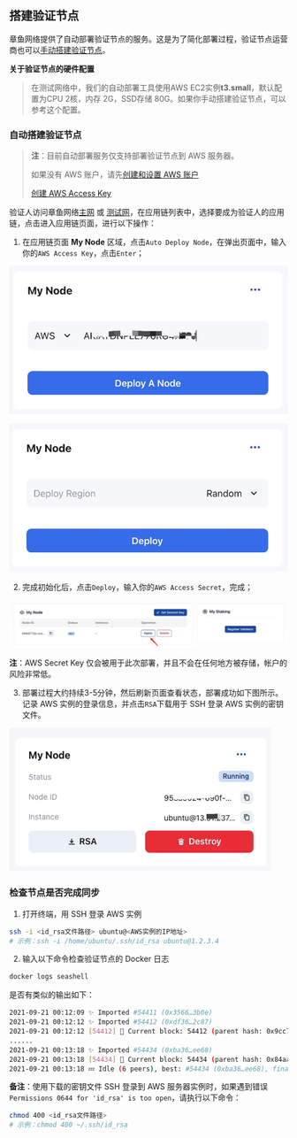 ## 搭建验证节点

章鱼网络提供了自动部署验证节点的服务。这是为了简化部署过程，验证节点运营商也可以[手动搭建验证节点](./validator-deploy-manually.md)。

**关于验证节点的硬件配置**

> 在测试网络中，我们的自动部署工具使用AWS EC2实例**t3.small**，默认配置为CPU 2核，内存 2G，SSD存储 80G。如果你手动搭建验证节点，可以参考这个配置。

### 自动搭建验证节点

> **注**：目前自动部署服务仅支持部署验证节点到 AWS 服务器。
> 
> 如果没有 AWS 账户，请先[创建和设置 AWS 账户](https://aws.amazon.com/cn/getting-started/guides/setup-environment/?nc1=h_ls)
>
> [创建 AWS Access Key](https://docs.aws.amazon.com/zh_cn/IAM/latest/UserGuide/id_credentials_access-keys.html)


验证人访问章鱼网络[主网](https://mainnet.oct.network) 或 [测试网](https://testnet.oct.network)，在应用链列表中，选择要成为验证人的应用链，点击进入应用链页面，进行以下操作：

1. 在应用链页面 **My Node** 区域，点击`Auto Deploy Node`，在弹出页面中，输入你的`AWS Access Key`，点击`Enter`；

![deploy login](../../images/maintain/validator_deploy_login.jpg)

![deploy node](../../images/maintain/validator_deploy_node.jpg)

2. 完成初始化后，点击`Deploy`，输入你的`AWS Access Secret`，完成；

![deploy apply](../../images/maintain/validator_deploy_apply.jpg)

**注**：AWS Secret Key 仅会被用于此次部署，并且不会在任何地方被存储，帐户的风险非常低。

3. 部署过程大约持续3-5分钟，然后刷新页面查看状态，部署成功如下图所示。记录 AWS 实例的登录信息，并点击`RSA`下载用于 SSH 登录 AWS 实例的密钥文件。

![deploy success](../../images/maintain/validator_deploy_success.jpg)

### 检查节点是否完成同步

1. 打开终端，用 SSH 登录 AWS 实例

```bash
ssh -i <id_rsa文件路径> ubuntu@<AWS实例的IP地址>
# 示例：ssh -i /home/ubuntu/.ssh/id_rsa ubuntu@1.2.3.4
```

2. 输入以下命令检查验证节点的 Docker 日志

```bash
docker logs seashell
```

是否有类似的输出如下：

```bash
2021-09-21 00:12:09 ✨ Imported #54411 (0x3566…3b0e)
2021-09-21 00:12:12 ✨ Imported #54412 (0xdf36…2c87)
2021-09-21 00:12:12 [54412] 🐙 Current block: 54412 (parent hash: 0x9cc7f31a20793f50cf885835de0e3977a1e080431ebc002469aa176046ba094a)
......
2021-09-21 00:13:18 ✨ Imported #54434 (0xba36…ee68)
2021-09-21 00:13:18 [54434] 🐙 Current block: 54434 (parent hash: 0x84aa3d1b6455859f9503d6ecc70b50b183141fe08f5b0695357e00fe1d24d915)
2021-09-21 00:13:18 💤 Idle (6 peers), best: #54434 (0xba36…ee68), finalized #54431 (0xd194…b319), ⬇ 22.0kiB/s ⬆ 21.9kiB/s
```

**备注**：使用下载的密钥文件 SSH 登录到 AWS 服务器实例时，如果遇到错误`Permissions 0644 for 'id_rsa' is too open`，请执行以下命令：

```bash
chmod 400 <id_rsa文件路径>
# 示例：chmod 400 ~/.ssh/id_rsa
```


